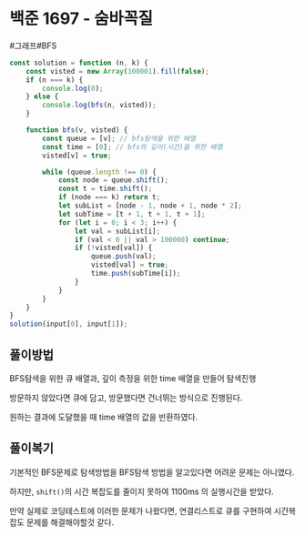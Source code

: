 # 백준 1697 - 숨바꼭질
#그래프#BFS

```js
const solution = function (n, k) {
    const visted = new Array(100001).fill(false);
    if (n === k) {
        console.log(0);
    } else {
        console.log(bfs(n, visted));
    }

    function bfs(v, visted) {
        const queue = [v]; // bfs탐색을 위한 배열 
        const time = [0]; // bfs의 깊이(시간)을 위한 배열
        visted[v] = true;

        while (queue.length !== 0) {
            const node = queue.shift();
            const t = time.shift();
            if (node === k) return t;
            let subList = [node - 1, node + 1, node * 2];
            let subTime = [t + 1, t + 1, t + 1];
            for (let i = 0; i < 3; i++) {
                let val = subList[i];
                if (val < 0 || val > 100000) continue;
                if (!visted[val]) {
                    queue.push(val);
                    visted[val] = true;
                    time.push(subTime[i]);
                }
            }
        }
    }
}
solution(input[0], input[1]);
```

## 풀이방법
BFS탐색을 위한 큐 배열과, 깊이 측정을 위한 time 배열을 만들어 탐색진행

방문하지 않았다면 큐에 담고, 방문했다면 건너뛰는 방식으로 진행된다.

원하는 결과에 도달했을 때 time 배열의 값을 반환하였다.

## 풀이복기
기본적인 BFS문제로 탐색방법을 BFS탐색 방법을 알고있다면 어려운 문제는 아니였다.

하지만, `shift()`의 시간 복잡도를 줄이지 못하여 1100ms 의 실행시간을 받았다.

만약 실제로 코딩테스트에 이러한 문제가 나왔다면, 연결리스트로 큐를 구현하여 시간복잡도 문제를 해결해야할것 같다.